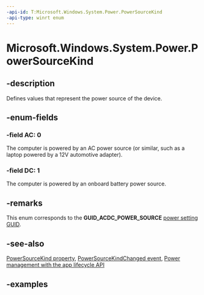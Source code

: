 ```yaml
---
-api-id: T:Microsoft.Windows.System.Power.PowerSourceKind
-api-type: winrt enum
---
```


# Microsoft.Windows.System.Power.PowerSourceKind

<!--
public enum PowerSourceKind
-->


## -description

Defines values that represent the power source of the device.

## -enum-fields

### -field AC: 0

The computer is powered by an AC power source (or similar, such as a laptop powered by a 12V automotive adapter).

### -field DC: 1

The computer is powered by an onboard battery power source.

## -remarks

This enum corresponds to the **GUID_ACDC_POWER_SOURCE** [power setting GUID](/windows/win32/power/power-setting-guids).

## -see-also

[PowerSourceKind property](powermanager_powersourcekind.md), [PowerSourceKindChanged event](powermanager_powersourcekindchanged.md), [Power management with the app lifecycle API](/windows/apps/windows-app-sdk/applifecycle/applifecycle-power)

## -examples


